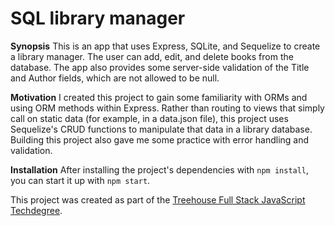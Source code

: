 # SQL library manager

**Synopsis**
 This is an app that uses Express, SQLite, and Sequelize to create a library manager. The user can add, edit, and delete books from the database. The app also provides some server-side validation of the Title and Author fields, which are not allowed to be null.

**Motivation**
I created this project to gain some familiarity with ORMs and using ORM methods within Express. Rather than routing to views that simply call on static data (for example, in a data.json file), this project uses Sequelize's CRUD functions to manipulate that data in a library database. Building this project also gave me some practice with error handling and validation.

**Installation**
After installing the project's dependencies with `npm install`, you can start it up with `npm start`.


This project was created as part of the [Treehouse Full Stack JavaScript Techdegree](https://teamtreehouse.com/techdegree/full-stack-javascript).